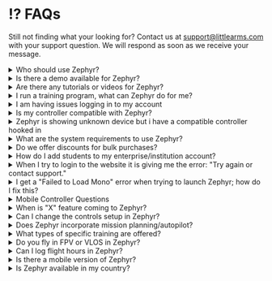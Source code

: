 # ⁉️ FAQs

Still not finding what your looking for? Contact us at [support@littlearms.com](mailto:support@littlearms.com) with your support question.  We will respond as soon as we receive your message.

<details>

<summary>Who should use Zephyr?</summary>

Anyone who is seeking to improve their drone flight skills or receive training for a specific industry. For more information on the features Zephyr has to offer please reference our [features](https://zephyr-sim.com/features).\
\
Zephyr was designed from the ground up to be a training tool for growing real world skills. The enterprise version includes the Learning Management System meant to be used in classroom, workforce development, and training program environments. It is also great for businesses to track simulated flight times and scores of internal and contracted operators.

</details>

<details>

<summary>Is there a demo available for Zephyr?</summary>

We offer a free option for individual accounts [here](https://zephyr-sim.com/individuals). We also offer a risk-free trial to enterprises that would like to explore the advantages of incorporating Zephyr into their training operations. Interested parties may request a demo by contacting us at [contact@littlearms.com](mailto:contact@littlearms.com).

</details>

<details>

<summary>Are there any tutorials or videos for Zephyr?</summary>



Most of the simulator is self contained. Instructions will show on the left side of the screen in modules and the after action reports provide information about lost points.\
Basic Tutorials:

[Zephyr Tutorial Introduction](https://youtu.be/1680wJY0hiw)

[Downloading and Installing Zephyr (Windows)](https://youtu.be/jrpL7OWAUiI)

[Reports on Free and Individual Accounts](https://youtu.be/jako7zkpwFA)

[Creating a Course and Assignments](https://youtu.be/03Z5cyeRwjE)

[Inviting Students](https://youtu.be/sZ2OG38MZy0)

[Zephyr Drone Simulator FS-i6S Setup (Updated July 2018)](https://youtu.be/TDcRAayNbqg)

[Zephyr Drone Simulator FS-T6 Setup Tutorial](https://youtu.be/hz4HkBdrZYM)

</details>

<details>

<summary>I run a training program, what can Zephyr do for me?</summary>

The learning management system (LMS) is a highly effective tool that can be utilized to increase operational efficiency of your training program. Using our web portal in combination with Zephyr Drone Simulator, instructors and operators can view data on the flights of both individuals and entire classes. More information on the features Zephyr has to offer can be found on our [features](https://zephyr-sim.com/features).\
\
Zephyr can save you both time and money by allowing you to track student progress without having to look over their shoulder. It also reduces the chances of drones being destroyed or damaged in training through operator error. Zephyr was designed to allow many students to go through training at one time, so if you have a limited number of drones that can be flown at one time, Zephyr is a great way to allow students to train as they prepare and cycle through using the physical drones. \
\
Using Zephyr also increases both instructor confidence in their students and student confidence in themselves since they will have a better foundation for how to fly and control a drone than if they jump straight into trying to fly expensive equipment in the field.

</details>

<details>

<summary>I am having issues logging in to my account</summary>

If you are getting an email/password invalid combination you may need to reset your password. If you have not logged in for an extended period of time, you may need to initiate a password reset even if you have not forgotten it. \
\
You can initiate a password reset by going to the Zephyr site at  [https://zephyr-sim.com/login](https://zephyr-sim.com/login) then clicking login in the top right, and clicking forgot password. This will generate an email with a link to finish the password reset process.\
\
Note: if you can login to the website, but not the simulator, you may still need to do a password reset.

</details>

<details>

<summary>Is my controller compatible with Zephyr?</summary>

You can find the list of the latest supported controllers [here](supported-controllers.md).

</details>

<details>

<summary>Zephyr is showing unknown device but i have a compatible controller hooked in</summary>

You may have another controller or HID device connected that could be conflicting with the input. These can include gamepads, joysticks, and other controllers. Please make sure to unplug any devices that could be causing the conflict (excluding mouse and keyboard).

</details>

<details>

<summary>What are the system requirements to use Zephyr?</summary>

You can find the current system requirements [here](system-requirements.md).

</details>

<details>

<summary>Do we offer discounts for bulk purchases?</summary>

For large enterprise/educational orders we can offer volume discounts. A minimum of 100 licenses is required in a single order for these discounts to apply. For more information on these purchases please reach out to [sales@littlearms.com](mailto:sales@littlearms.com) and we will help find the solution that is right for you.

</details>

<details>

<summary>How do I add students to my enterprise/institution account?</summary>



First you need to make sure you have licenses available. Depending on how your account is setup, you can purchase them directly through the website or by contacting our sales team.

Steps for adding students after acquiring the licenses:

1. Login to https://zephyr-sim.com/login
2. If you are not on your management page, click the Dashboard button in the top right
3. Once you are on the Dashboard, click Manage on the left
4. If you haven't created a course yet, you need to do that first. If you've created a course skip to step 8.
5. Click the courses Tab
6. Click the green Create button
7. Fill out the fields and click Create again.
8. Click the Users Tab
9. Click "Invite Student"
10. Select the course you wish for the student(s) to be assigned to
11. Enter the email(s) of your student(s), separated by commas if there are multiple
12. Click Invite and they will be sent invitation emails that will automatically tie them to your institution and course when they complete it.

</details>

<details>

<summary>When I try to login to the website it is giving me the error: "Try again or contact support."</summary>

This can sometimes occur if you are using an older or unsupported web browser such as Internet Explorer. Please try again using Chrome, Firefox, or Edge. If the problem persists, please reach out to our support team.

</details>

<details>

<summary>I get a "Failed to Load Mono" error when trying to launch Zephyr; how do I fix this?</summary>

The "Failed to Load Mono" error when launching Zephyr is usually the result of corrupted files during the download or installation process. The Little Arms Launcher has a "Scan and Repair" option that will correct this issue. To run the scan and repair, close the error dialogue box if it is still open.

1. Click the button with the 3 dots to the right of the "Launch" button on the Zephyr tab to access the options.
2. Select "Scan and Repair" This will run for a moment and clear out corrupted files. Wait for the process to finish
3. Once it completes, you should be able to click the Launch button and use Zephyr as expected

</details>

<details>

<summary>Mobile Controller Questions</summary>

Due to limited use and frequent issues, we have decided to end support for the mobile controller. If you currently use the mobile controller, you may continue to do so, but it will likely be phased out in future updates. As such, we will not be able to offer any support or troubleshooting if you encounter issues.

</details>

<details>

<summary>When is "X" feature coming to Zephyr?</summary>

Zephyr is a constantly growing and evolving training platform. We take user and customer feedback very seriously and do everything we can to make Zephyr the best drone training tool possible. If you have feedback or specific features you or your institution requires please contact us at [support@littlearms.com](mailto:support@littlearms.com).

We have also worked with schools and businesses to create content specifically for their students, employees and customers through a software development agreement. Please contact our sales team if you are interested at [sales@littlearms.com](mailto:sales@littlearms.com).

</details>

<details>

<summary>Can I change the controls setup in Zephyr?</summary>

Yes, users are able to configure the controller/transmitter to any configuration from the available channels. In the simulator there is a calibration and mapping menu where users can customize inputs to their liking.

</details>

<details>

<summary>Does Zephyr incorporate mission planning/autopilot?</summary>

Zephyr does not currently contain any auto-pilot features or mission planning. Some drone models have obstacle avoidance which can be activated.

</details>

<details>

<summary>What types of specific training are offered?</summary>

All of the modules are built strategically to provide effective training in a progressive learning environment. As the user progresses through the scenarios and modules, each module encompasses the principles learned in previous objectives, increasing the knowledge retention of the user. In most modules, users can fly in different ways or styles and still be successful. As we develop Zephyr further, we will be adding more modules for specific industries such as cinematography, surveying, inspection, and modules for first responders.

</details>

<details>

<summary>Do you fly in FPV or VLOS in Zephyr?</summary>

Both modes are displayed and accessible in Zephyr. By default, the camera can be switched in-flight by pressing the spacebar.

</details>

<details>

<summary>Can I log flight hours in Zephyr?</summary>

Zephyr logs flight time in the simulator, which is stored and can be accessed later online through the integrated learning management system. If you are idle for too long in the simulator, it will not count your report/flight time for that module. The simulator will notify you if this occurs. This is done to keep logged flight time meaningful and to accurately report the amount of time a user flies in the simulator.

We also have an optional integration with [Drone Logbook](drone-logbook.md) where you can send your reports automatically from Zephyr to the [Drone Logbook](drone-logbook.md) system to be included in your simulated flight time.

</details>

<details>

<summary>Is there a mobile version of Zephyr?</summary>

No, Zephyr is a PC and Mac based platform. There is a free mobile controller available for Zephyr, but this is simply a touch screen controller that can be connected via your internet network and does not run the entire simulator platform on the mobile device.

</details>

<details>

<summary>Is Zephyr available in my country?</summary>

For the majority of countries, the answer is yes. However, please be aware that Zephyr is currently localized to the United States and focuses on the US Federal Aviation Administration laws and regulations.  You can find the complete list of countries Zephyr is [NOT AVAILABLE here.](country-availability.md)

</details>
